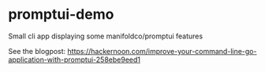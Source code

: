 # promptui-demo
Small cli app displaying some manifoldco/promptui features

See the blogpost: https://hackernoon.com/improve-your-command-line-go-application-with-promptui-258ebe9eed1

